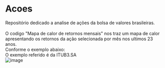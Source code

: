 # Acoes
Repositório dedicado a analise de ações da bolsa de valores brasileiras.</br>
</br>
O codigo "Mapa de calor de retornos mensais" nos traz um mapa de calor apresentando os retornos da ação selecionada por mês nos ultimos 23 anos.</br>
Conforme o exemplo abaixo:</br>
O exemplo referido é da ITUB3.SA</br>
![image](https://user-images.githubusercontent.com/83608386/226183142-afe6643d-47c7-470e-a820-618f543ab08f.png)</br>


